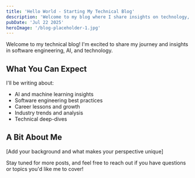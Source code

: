 ```yaml
---
title: 'Hello World - Starting My Technical Blog'
description: 'Welcome to my blog where I share insights on technology, AI, and software engineering.'
pubDate: 'Jul 22 2025'
heroImage: '/blog-placeholder-1.jpg'
---
```


Welcome to my technical blog! I'm excited to share my journey and insights in software engineering, AI, and technology.

## What You Can Expect

I'll be writing about:
- AI and machine learning insights
- Software engineering best practices  
- Career lessons and growth
- Industry trends and analysis
- Technical deep-dives

## A Bit About Me

[Add your background and what makes your perspective unique]

Stay tuned for more posts, and feel free to reach out if you have questions or topics you'd like me to cover!